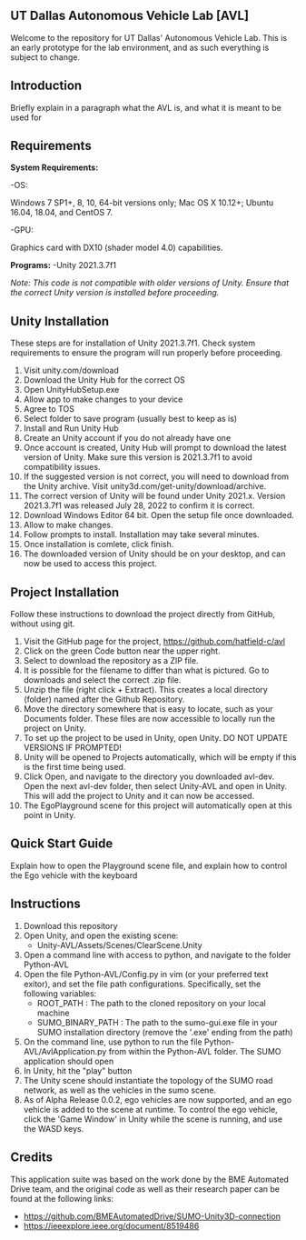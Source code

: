 ## UT Dallas Autonomous Vehicle Lab [AVL]

Welcome to the repository for UT Dallas' Autonomous Vehicle Lab. This is an early prototype for the lab environment, and as such everything is subject to change.

## Introduction

Briefly explain in a paragraph what the AVL is, and what it is meant to be used for

## Requirements

**System Requirements:**

-OS: 

  Windows 7 SP1+, 8, 10, 64-bit versions only; Mac OS X 10.12+; Ubuntu 16.04, 18.04, and CentOS 7.

-GPU:
 
  Graphics card with DX10 (shader model 4.0) capabilities.
  
**Programs:**
-Unity 2021.3.7f1

*Note: This code is not compatible with older versions of Unity. Ensure that the correct Unity version is installed before proceeding.*

## Unity Installation

These steps are for installation of Unity 2021.3.7f1. Check system requirements to ensure the program will run properly before proceeding.

1. Visit unity.com/download
2. Download the Unity Hub for the correct OS
3. Open UnityHubSetup.exe
4. Allow app to make changes to your device
5. Agree to TOS
6. Select folder to save program (usually best to keep as is)
7. Install and Run Unity Hub
8. Create an Unity account if you do not already have one
9. Once account is created, Unity Hub will prompt to download the latest version of Unity. Make sure this version is 2021.3.7f1 to avoid compatibility issues.
10. If the suggested version is not correct, you will need to download from the Unity archive. Visit unity3d.com/get-unity/download/archive.
11. The correct version of Unity will be found under Unity 2021.x. Version 2021.3.7f1 was released July 28, 2022 to confirm it is correct.
12. Download Windows Editor 64 bit. Open the setup file once downloaded.
13. Allow to make changes.
14. Follow prompts to install. Installation may take several minutes.
15. Once installation is comlete, click finish.
16. The downloaded version of Unity should be on your desktop, and can now be used to access this project.

## Project Installation

Follow these instructions to download the project directly from GitHub, without using git.

1. Visit the GitHub page for the project, https://github.com/hatfield-c/avl
2. Click on the green Code button near the upper right.
3. Select to download the repository as a ZIP file.
4. It is possible for the filename to differ than what is pictured. Go to downloads and select the correct .zip file.
5. Unzip the file (right click + Extract). This creates a local directory (folder) named after the Github Repository.
6. Move the directory somewhere that is easy to locate, such as your Documents folder. These files are now accessible to locally run the project on Unity.
7. To set up the project to be used in Unity, open Unity. DO NOT UPDATE VERSIONS IF PROMPTED!
8. Unity will be opened to Projects automatically, which will be empty if this is the first time being used. 
9. Click Open, and navigate to the directory you downloaded avl-dev. Open the next avl-dev folder, then select Unity-AVL and open in Unity. This will add the project to Unity and it can now be accessed.
10. The EgoPlayground scene for this project will automatically open at this point in Unity.

## Quick Start Guide

Explain how to open the Playground scene file, and explain how to control the Ego vehicle with the keyboard

## Instructions

1. Download this repository
2. Open Unity, and open the existing scene:
    - Unity-AVL/Assets/Scenes/ClearScene.Unity
4. Open a command line with access to python, and navigate to the folder Python-AVL
5. Open the file Python-AVL/Config.py in vim (or your preferred text exitor), and set the file path configurations. Specifically, set the following variables:
    - ROOT_PATH  :  The path to the cloned repository on your local machine
    - SUMO_BINARY_PATH : The path to the sumo-gui.exe file in your SUMO installation directory (remove the '.exe' ending from the path)
6. On the command line, use python to run the file Python-AVL/AvlApplication.py from within the Python-AVL folder. The SUMO application should open
7. In Unity, hit the "play" button
8. The Unity scene should instantiate the topology of the SUMO road network, as well as the vehicles in the sumo scene.
9. As of Alpha Release 0.0.2, ego vehicles are now supported, and an ego vehicle is added to the scene at runtime. To control the ego vehicle, click the 'Game Window' in Unity while the scene is running, and use the WASD keys.

## Credits

This application suite was based on the work done by the BME Automated Drive team, and the original code as well as their research paper can be found at the following links:
- https://github.com/BMEAutomatedDrive/SUMO-Unity3D-connection
- https://ieeexplore.ieee.org/document/8519486
